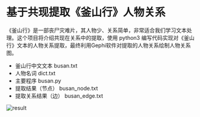 # 基于共现提取《釜山行》人物关系


《釜山行》是一部丧尸灾难片，其人物少、关系简单，非常适合我们学习文本处理。这个项目将介绍共现在关系中的提取，使用 python3 编写代码实现对《釜山行》文本的人物关系提取，最终利用Gephi软件对提取的人物关系绘制人物关系图。


* 釜山行中文文本 busan.txt
* 人物名词           dict.txt
* 主要程序           busan.py
* 提取结果（节点）   busan_node.txt 
* 提取关系结果（边） busan_edge.txt


![result](https://user-images.githubusercontent.com/41567643/118074327-406f1500-b3e0-11eb-8b26-86a2540dcce1.png)

